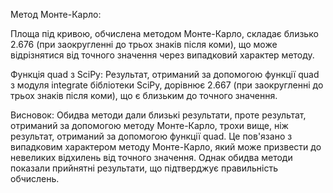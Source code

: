 Метод Монте-Карло: 

Площа під кривою, обчислена методом Монте-Карло, складає близько 2.676 
(при заокругленні до трьох знаків після коми), що може відрізнятися від 
точного значення через випадковий характер методу.

Функція quad з SciPy: 
Результат, отриманий за допомогою функції quad з модуля integrate 
бібліотеки SciPy, дорівнює 2.667 (при заокругленні до трьох знаків 
після коми), що є близьким до точного значення.

Висновок: 
Обидва методи дали близькі результати, проте результат, отриманий за 
допомогою методу Монте-Карло, трохи вище, ніж результат, отриманий за 
допомогою функції quad. Це пов'язано з випадковим характером методу 
Монте-Карло, який може призвести до невеликих відхилень від точного значення. 
Однак обидва методи показали прийнятні результати, що підтверджує правильність обчислень.
